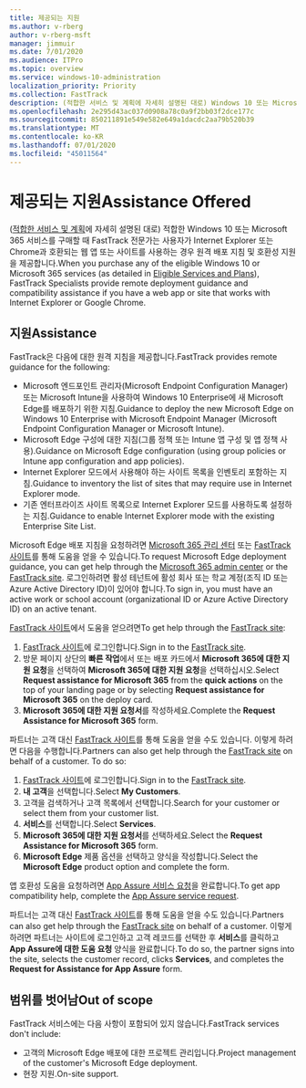```yaml
---
title: 제공되는 지원
ms.author: v-rberg
author: v-rberg-msft
manager: jimmuir
ms.date: 7/01/2020
ms.audience: ITPro
ms.topic: overview
ms.service: windows-10-administration
localization_priority: Priority
ms.collection: FastTrack
description: (적합한 서비스 및 계획에 자세히 설명된 대로) Windows 10 또는 Microsoft 365 서비스를 구매할 때 FastTrack 전문가는 사용자가 Internet Explorer 또는 Chrome과 호환되는 웹 앱 또는 사이트를 사용하는 경우 원격 배포 지침 및 호환성 지원을 제공합니다.
ms.openlocfilehash: 2e295d43ac037d0908a78c0a9f2bb03f2dce177c
ms.sourcegitcommit: 850211891e549e582e649a1dacdc2aa79b520b39
ms.translationtype: MT
ms.contentlocale: ko-KR
ms.lasthandoff: 07/01/2020
ms.locfileid: "45011564"
---
```

# <a name="assistance-offered"></a><span data-ttu-id="5c8bc-103">제공되는 지원</span><span class="sxs-lookup"><span data-stu-id="5c8bc-103">Assistance Offered</span></span>

<span data-ttu-id="5c8bc-104">([적합한 서비스 및 계획](M365-eligible-services-and-plans.md)에 자세히 설명된 대로) 적합한 Windows 10 또는 Microsoft 365 서비스를 구매할 때 FastTrack 전문가는 사용자가 Internet Explorer 또는 Chrome과 호환되는 웹 앱 또는 사이트를 사용하는 경우 원격 배포 지침 및 호환성 지원을 제공합니다.</span><span class="sxs-lookup"><span data-stu-id="5c8bc-104">When you purchase any of the eligible Windows 10 or Microsoft 365 services (as detailed in [Eligible Services and Plans](M365-eligible-services-and-plans.md)), FastTrack Specialists provide remote deployment guidance and compatibility assistance if you have a web app or site that works with Internet Explorer or Google Chrome.</span></span> 

## <a name="assistance"></a><span data-ttu-id="5c8bc-105">지원</span><span class="sxs-lookup"><span data-stu-id="5c8bc-105">Assistance</span></span>

<span data-ttu-id="5c8bc-106">FastTrack은 다음에 대한 원격 지침을 제공합니다.</span><span class="sxs-lookup"><span data-stu-id="5c8bc-106">FastTrack provides remote guidance for the following:</span></span>
- <span data-ttu-id="5c8bc-107">Microsoft 엔드포인트 관리자(Microsoft Endpoint Configuration Manager) 또는 Microsoft Intune을 사용하여 Windows 10 Enterprise에 새 Microsoft Edge를 배포하기 위한 지침.</span><span class="sxs-lookup"><span data-stu-id="5c8bc-107">Guidance to deploy the new Microsoft Edge on Windows 10 Enterprise with Microsoft Endpoint Manager (Microsoft Endpoint Configuration Manager or Microsoft Intune).</span></span>
- <span data-ttu-id="5c8bc-108">Microsoft Edge 구성에 대한 지침(그룹 정책 또는 Intune 앱 구성 및 앱 정책 사용).</span><span class="sxs-lookup"><span data-stu-id="5c8bc-108">Guidance on Microsoft Edge configuration (using group policies or Intune app configuration and app policies).</span></span>
- <span data-ttu-id="5c8bc-109">Internet Explorer 모드에서 사용해야 하는 사이트 목록을 인벤토리 포함하는 지침.</span><span class="sxs-lookup"><span data-stu-id="5c8bc-109">Guidance to inventory the list of sites that may require use in Internet Explorer mode.</span></span>
- <span data-ttu-id="5c8bc-110">기존 엔터프라이즈 사이트 목록으로 Internet Explorer 모드를 사용하도록 설정하는 지침.</span><span class="sxs-lookup"><span data-stu-id="5c8bc-110">Guidance to enable Internet Explorer mode with the existing Enterprise Site List.</span></span>

<span data-ttu-id="5c8bc-111">Microsoft Edge 배포 지침을 요청하려면 [Microsoft 365 관리 센터](https://go.microsoft.com/fwlink/?linkid=2032704) 또는 [FastTrack 사이트](https://go.microsoft.com/fwlink/?linkid=780698)를 통해 도움을 얻을 수 있습니다.</span><span class="sxs-lookup"><span data-stu-id="5c8bc-111">To request Microsoft Edge deployment guidance, you can get help through the [Microsoft 365 admin center](https://go.microsoft.com/fwlink/?linkid=2032704) or the [FastTrack site](https://go.microsoft.com/fwlink/?linkid=780698).</span></span> <span data-ttu-id="5c8bc-112">로그인하려면 활성 테넌트에 활성 회사 또는 학교 계정(조직 ID 또는 Azure Active Directory ID)이 있어야 합니다.</span><span class="sxs-lookup"><span data-stu-id="5c8bc-112">To sign in, you must have an active work or school account (organizational ID or Azure Active Directory ID) on an active tenant.</span></span> 

<span data-ttu-id="5c8bc-113">[FastTrack 사이트](https://go.microsoft.com/fwlink/?linkid=780698)에서 도움을 얻으려면</span><span class="sxs-lookup"><span data-stu-id="5c8bc-113">To get help through the [FastTrack site](https://go.microsoft.com/fwlink/?linkid=780698):</span></span> 
1.    <span data-ttu-id="5c8bc-114">[FastTrack 사이트](https://go.microsoft.com/fwlink/?linkid=780698)에 로그인합니다.</span><span class="sxs-lookup"><span data-stu-id="5c8bc-114">Sign in to the [FastTrack site](https://go.microsoft.com/fwlink/?linkid=780698).</span></span> 
2.    <span data-ttu-id="5c8bc-115">방문 페이지 상단의 **빠른 작업**에서 또는 배포 카드에서 **Microsoft 365에 대한 지원 요청**을 선택하여 **Microsoft 365에 대한 지원 요청**을 선택하십시오.</span><span class="sxs-lookup"><span data-stu-id="5c8bc-115">Select **Request assistance for Microsoft 365** from the **quick actions** on the top of your landing page or by selecting **Request assistance for Microsoft 365** on the deploy card.</span></span>
3.    <span data-ttu-id="5c8bc-116">**Microsoft 365에 대한 지원 요청서**를 작성하세요.</span><span class="sxs-lookup"><span data-stu-id="5c8bc-116">Complete the **Request Assistance for Microsoft 365** form.</span></span>
  
<span data-ttu-id="5c8bc-p102">파트너는 고객 대신 [FastTrack 사이트](https://go.microsoft.com/fwlink/?linkid=780698)를 통해 도움을 얻을 수도 있습니다. 이렇게 하려면 다음을 수행합니다.</span><span class="sxs-lookup"><span data-stu-id="5c8bc-p102">Partners can also get help through the [FastTrack site](https://go.microsoft.com/fwlink/?linkid=780698) on behalf of a customer. To do so:</span></span>
1.    <span data-ttu-id="5c8bc-119">[FastTrack 사이트](https://go.microsoft.com/fwlink/?linkid=780698)에 로그인합니다.</span><span class="sxs-lookup"><span data-stu-id="5c8bc-119">Sign in to the [FastTrack site](https://go.microsoft.com/fwlink/?linkid=780698).</span></span> 
2.    <span data-ttu-id="5c8bc-120">**내 고객**을 선택합니다.</span><span class="sxs-lookup"><span data-stu-id="5c8bc-120">Select **My Customers**.</span></span>
3.    <span data-ttu-id="5c8bc-121">고객을 검색하거나 고객 목록에서 선택합니다.</span><span class="sxs-lookup"><span data-stu-id="5c8bc-121">Search for your customer or select them from your customer list.</span></span>
4.    <span data-ttu-id="5c8bc-122">**서비스**를 선택합니다.</span><span class="sxs-lookup"><span data-stu-id="5c8bc-122">Select **Services**.</span></span>
5.    <span data-ttu-id="5c8bc-123">**Microsoft 365에 대한 지원 요청서**를 선택하세요.</span><span class="sxs-lookup"><span data-stu-id="5c8bc-123">Select the **Request Assistance for Microsoft 365** form.</span></span>
6.    <span data-ttu-id="5c8bc-124">**Microsoft Edge** 제품 옵션을 선택하고 양식을 작성합니다.</span><span class="sxs-lookup"><span data-stu-id="5c8bc-124">Select the **Microsoft Edge** product option and complete the form.</span></span>
 
<span data-ttu-id="5c8bc-125">앱 호환성 도움을 요청하려면 [App Assure 서비스 요청](https://go.microsoft.com/fwlink/?linkid=2022721)을 완료합니다.</span><span class="sxs-lookup"><span data-stu-id="5c8bc-125">To get app compatibility help, complete the [App Assure service request](https://go.microsoft.com/fwlink/?linkid=2022721).</span></span>

<span data-ttu-id="5c8bc-126">파트너는 고객 대신 [FastTrack 사이트](https://go.microsoft.com/fwlink/?linkid=780698)를 통해 도움을 얻을 수도 있습니다.</span><span class="sxs-lookup"><span data-stu-id="5c8bc-126">Partners can also get help through the [FastTrack site](https://go.microsoft.com/fwlink/?linkid=780698) on behalf of a customer.</span></span> <span data-ttu-id="5c8bc-127">이렇게 하려면 파트너는 사이트에 로그인하고 고객 레코드를 선택한 후 **서비스**를 클릭하고 **App Assure에 대한 도움 요청** 양식을 완료합니다.</span><span class="sxs-lookup"><span data-stu-id="5c8bc-127">To do so, the partner signs into the site, selects the customer record, clicks **Services**, and completes the **Request for Assistance for App Assure** form.</span></span>

## <a name="out-of-scope"></a><span data-ttu-id="5c8bc-128">범위를 벗어남</span><span class="sxs-lookup"><span data-stu-id="5c8bc-128">Out of scope</span></span>

<span data-ttu-id="5c8bc-129">FastTrack 서비스에는 다음 사항이 포함되어 있지 않습니다.</span><span class="sxs-lookup"><span data-stu-id="5c8bc-129">FastTrack services don't include:</span></span>
- <span data-ttu-id="5c8bc-130">고객의 Microsoft Edge 배포에 대한 프로젝트 관리입니다.</span><span class="sxs-lookup"><span data-stu-id="5c8bc-130">Project management of the customer's Microsoft Edge deployment.</span></span>
- <span data-ttu-id="5c8bc-131">현장 지원.</span><span class="sxs-lookup"><span data-stu-id="5c8bc-131">On-site support.</span></span>

